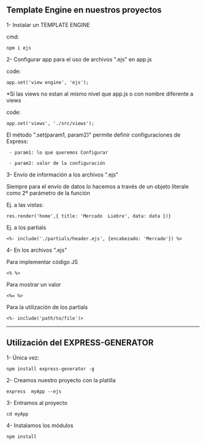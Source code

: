 ## Template Engine en nuestros proyectos
1- Instalar un TEMPLATE ENGINE

   cmd: 
   ``````
   npm i ejs
   ``````
2- Configurar app para el uso de archivos ".ejs" en app.js
   
   code: 
   ````
   app.set('view engine', 'ejs');
   ````
   *Si las views no estan al mismo nivel que app.js o con nombre diferente a views

   code: 
   ``````
   app.set('views', './src/views');
   ``````
   El método ".set(param1, param2)" permite definir configuraciones de Express:

     - param1: lo que queremos Configurar

     - param2: valor de la configuración     

3- Envío de información a los archivos ".ejs"


Siempre para el envío de datos lo hacemos a través de un objeto literale como 2º parámetro de la función

Ej. a las vistas:
``````
res.render('home',{ title: 'Mercado  Liebre', data: data })}
``````
Ej. a los partials
``````
<%- include('./partials/header.ejs', {encabezado: 'Mercado'}) %>
``````

4- En los archivos ".ejs"

Para implementar código JS
``````
<% %>
``````
Para mostrar un valor
``````
<%= %>
``````
Para la utilización de los partials
``````
<%- include('path/to/file')>
``````


-----------------------------------------------------

## Utilización del EXPRESS-GENERATOR

1- Única vez: 
``````
npm install express-generator -g
``````

2- Creamos nuestro proyecto con la platilla
``````
express  myApp --ejs
``````

3- Entramos al proyecto
``````
cd myApp
``````

4- Instalamos los  módulos
``````
npm install
``````




